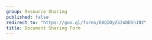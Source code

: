 ```yaml
---
group: Resource Sharing
published: false
redirect_to: "https://goo.gl/forms/DBQIDyZS2uDDShJ82"
title: Document Sharing Form
---
```

